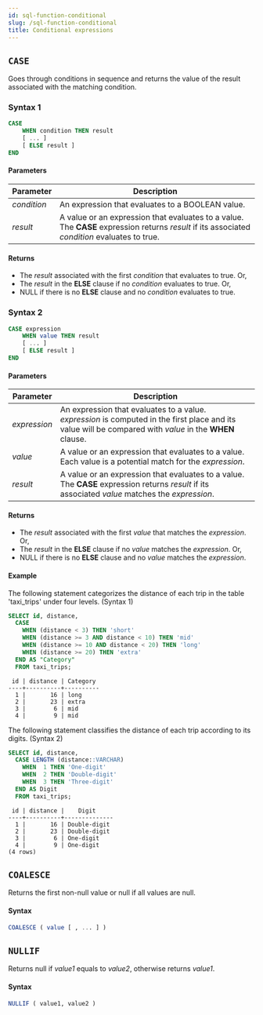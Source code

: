 ```yaml
---
id: sql-function-conditional
slug: /sql-function-conditional
title: Conditional expressions
---
```


## `CASE`
Goes through conditions in sequence and returns the value of the result associated with the matching condition.

### Syntax 1
```sql
CASE 
    WHEN condition THEN result 
    [ ... ]
    [ ELSE result ]
END
```

#### Parameters
| Parameter | Description |
| --------- | ----------- |
| *condition* | An expression that evaluates to a BOOLEAN value. |
|*result*| A value or an expression that evaluates to a value. <br/> The **CASE** expression returns *result* if its associated *condition* evaluates to true. |

#### Returns
- The *result* associated with the first *condition* that evaluates to true. Or,
- The *result* in the **ELSE** clause if no *condition* evaluates to true. Or,
- NULL if there is no **ELSE** clause and no *condition* evaluates to true.

### Syntax 2
```sql
CASE expression
    WHEN value THEN result 
    [ ... ]
    [ ELSE result ]
END
```
#### Parameters
| Parameter | Description |
| --------- | ----------- |
| *expression* | An expression that evaluates to a value. <br/> *expression* is computed in the first place and its value will be compared with *value* in the **WHEN** clause. |
| *value* | A value or an expression that evaluates to a value. <br/> Each value is a potential match for the *expression*. |
|*result*| A value or an expression that evaluates to a value. <br/> The **CASE** expression returns *result* if its associated *value* matches the *expression*. |

#### Returns
- The *result* associated with the first *value* that matches the *expression*. Or,
- The *result* in the **ELSE** clause if no *value* matches the *expression*. Or,
- NULL if there is no **ELSE** clause and no *value* matches the *expression*.


#### Example
The following statement categorizes the distance of each trip in the table 'taxi_trips' under four levels. (Syntax 1)

```sql
SELECT id, distance,
  CASE 
    WHEN (distance < 3) THEN 'short'
    WHEN (distance >= 3 AND distance < 10) THEN 'mid'
    WHEN (distance >= 10 AND distance < 20) THEN 'long'
    WHEN (distance >= 20) THEN 'extra'
  END AS "Category"
  FROM taxi_trips;
```
```
 id | distance | Category 
----+----------+----------
  1 |       16 | long
  2 |       23 | extra
  3 |        6 | mid
  4 |        9 | mid
```

The following statement classifies the distance of each trip according to its digits. (Syntax 2)

```sql
SELECT id, distance,
  CASE LENGTH (distance::VARCHAR)
    WHEN  1 THEN 'One-digit'
    WHEN  2 THEN 'Double-digit'
    WHEN  3 THEN 'Three-digit'
  END AS Digit
  FROM taxi_trips;
```
```
 id | distance |    Digit     
----+----------+--------------
  1 |       16 | Double-digit
  2 |       23 | Double-digit
  3 |        6 | One-digit
  4 |        9 | One-digit
(4 rows)
```

## `COALESCE`
Returns the first non-null value or null if all values are null.

#### Syntax

```sql
COALESCE ( value [ , ... ] )
```


## `NULLIF`
Returns null if *value1* equals to *value2*, otherwise returns *value1*.
#### Syntax

```sql
NULLIF ( value1, value2 )
```

